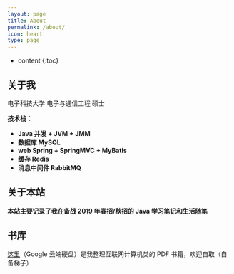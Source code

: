 ```yaml
---
layout: page
title: About
permalink: /about/
icon: heart
type: page
---
```


* content
{:toc}
## 关于我

电子科技大学   电子与通信工程   硕士

**技术栈：**

- **Java  并发 + JVM + JMM**
- **数据库  MySQL**
- **web  Spring + SpringMVC + MyBatis**
- **缓存 Redis**
- **消息中间件  RabbitMQ**

## 关于本站

**本站主要记录了我在备战 2019 年春招/秋招的 Java 学习笔记和生活随笔**

## 书库

[这里](https://drive.google.com/drive/folders/1X28-ojyT3Ntvpvl4toIxYA55ds0u-3zN?usp=sharing)（Google 云端硬盘）是我整理互联网计算机类的 PDF 书籍，欢迎自取（自备梯子）

